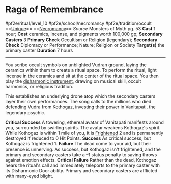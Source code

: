 # Raga of Remembrance
#pf2e/ritual/level_10 #pf2e/school/necromancy #pf2e/tradition/occult
==[Unique](Unique)== ==[Necromancy](Necromancy.md)==
*Source* Monsters of Myth pg. 53
**Cast** 1 hour; **Cost** ceramics, incense, and pigments worth 100,000 gp; **Secondary Casters** 3
**Primary Check** Occultism or Religion (legendary); **Secondary Check** Diplomacy or Performance; Nature; Religion or Society
**Target(s)** the primary caster
**Duration** 7 hours

---
You scribe occult symbols on unblighted Vudran ground, laying the ceramics within them to create a ritual space. To perform the ritual, light incense in the ceramics and sit at the center of the ritual space. You then play the [disharmonic instrument](Craft%20Disharmonic%20Instrument.md), drawing on musical skill, occult harmonics, or religious tradition.

This establishes an underlying drone atop which the secondary casters layer their own performances. The song calls to the millions who died defending Vudra from Kothogaz, investing their power in Vanitapati, the legendary psychic.

**Critical Success** A towering, ethereal avatar of Vanitapati manifests around you, surrounded by swirling spirits. The avatar weakens Kothogaz's spirit. While Kothogaz is within 1 mile of you, it is [Frightened](Frightened.md) 2 and is permanently destroyed if reduced to 0 Hit Points.
**Success** As critical success, but Kothogaz is frightened 1.
**Failure** The dead come to your aid, but their presence is unnerving. As success, but Kothogaz isn't frightened, and the primary and secondary casters take a –1 status penalty to saving throws against emotion effects.
**Critical Failure** Rather than the dead, Kothogaz hears the ritual's call and immediately teleports to the primary caster with its Disharmonic Door ability. Primary and secondary casters are afflicted with many-eyed blight.